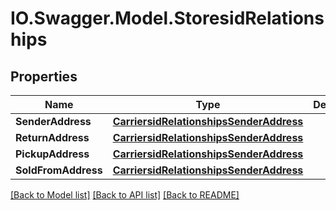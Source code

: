 # IO.Swagger.Model.StoresidRelationships
## Properties

Name | Type | Description | Notes
------------ | ------------- | ------------- | -------------
**SenderAddress** | [**CarriersidRelationshipsSenderAddress**](CarriersidRelationshipsSenderAddress.md) |  | [optional] 
**ReturnAddress** | [**CarriersidRelationshipsSenderAddress**](CarriersidRelationshipsSenderAddress.md) |  | [optional] 
**PickupAddress** | [**CarriersidRelationshipsSenderAddress**](CarriersidRelationshipsSenderAddress.md) |  | [optional] 
**SoldFromAddress** | [**CarriersidRelationshipsSenderAddress**](CarriersidRelationshipsSenderAddress.md) |  | [optional] 

[[Back to Model list]](../README.md#documentation-for-models) [[Back to API list]](../README.md#documentation-for-api-endpoints) [[Back to README]](../README.md)

